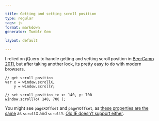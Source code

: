 ```yaml
---

title: Getting and setting scroll position
type: regular
tags: js
format: markdown
generator: Tumblr Gem

layout: default

---
```


I relied on jQuery to handle getting and setting scroll position in [BeerCamp 2011](http://2011.beercamp.com), but after taking another look, its pretty easy to do with modern browsers.

    // get scroll position
    var x = window.scrollX,
        y = window.scrollY;
    
    // set scroll position to x: 140, y: 700
    window.scrollTo( 140, 700 );

You might see `pageXOffset` and `pageYOffset`, as [these properties are the same](http://dev.w3.org/csswg/cssom-view/#dom-window-pagexoffset) as `scrollX` and `scrollY`. [Old IE doesn't support either](http://www.quirksmode.org/dom/w3c_cssom.html#t02).
    